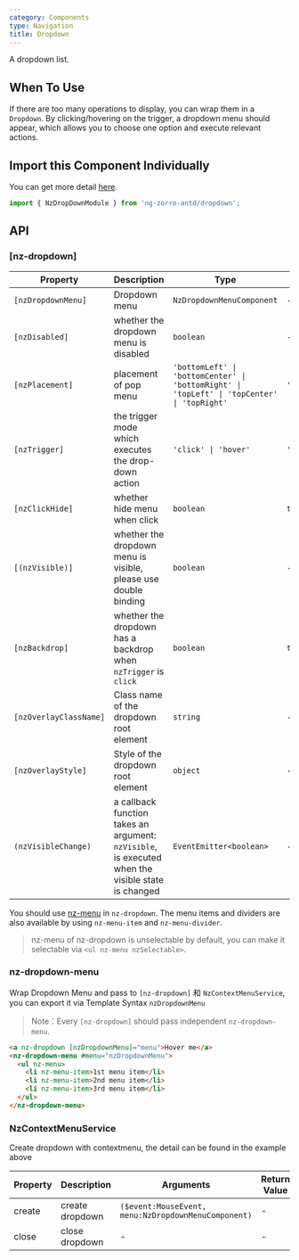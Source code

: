 ```yaml
---
category: Components
type: Navigation
title: Dropdown
---
```


A dropdown list.

## When To Use

If there are too many operations to display, you can wrap them in a `Dropdown`. By clicking/hovering on the trigger, a dropdown menu should appear, which allows you to choose one option and execute relevant actions.

## Import this Component Individually

You can get more detail [here](/docs/getting-started/en#import-a-component-individually).

```ts
import { NzDropDownModule } from 'ng-zorro-antd/dropdown';
```

## API

### [nz-dropdown]

| Property | Description | Type | Default |
| -------- | ----------- | ---- | ------- |
| `[nzDropdownMenu]` | Dropdown menu | `NzDropdownMenuComponent` | - |
| `[nzDisabled]` | whether the dropdown menu is disabled | `boolean` | - |
| `[nzPlacement]` | placement of pop menu | `'bottomLeft' \| 'bottomCenter' \| 'bottomRight' \| 'topLeft' \| 'topCenter' \| 'topRight'` | `'bottomLeft'` |
| `[nzTrigger]` | the trigger mode which executes the drop-down action | `'click' \| 'hover'` | `'hover'` |
| `[nzClickHide]` | whether hide menu when click | `boolean` | `true` |
| `[(nzVisible)]` | whether the dropdown menu is visible, please use double binding | `boolean` | - |
| `[nzBackdrop]` | whether the dropdown has a backdrop when `nzTrigger` is `click` | `boolean` | `true` |
| `[nzOverlayClassName]` | Class name of the dropdown root element | `string` | - |
| `[nzOverlayStyle]` | Style of the dropdown root element | `object` | - |
| `(nzVisibleChange)` | a callback function takes an argument: `nzVisible`, is executed when the visible state is changed | `EventEmitter<boolean>` | - |

You should use [nz-menu](/components/menu/en) in `nz-dropdown`. The menu items and dividers are also available by using `nz-menu-item` and `nz-menu-divider`.

> nz-menu of nz-dropdown is unselectable by default, you can make it selectable via `<ul nz-menu nzSelectable>`.

### nz-dropdown-menu

Wrap Dropdown Menu and pass to `[nz-dropdown]` 和 `NzContextMenuService`, you can export it via Template Syntax `nzDropdownMenu`

> Note：Every `[nz-dropdown]` should pass independent `nz-dropdown-menu`.

```html
<a nz-dropdown [nzDropdownMenu]="menu">Hover me</a>
<nz-dropdown-menu #menu="nzDropdownMenu">
  <ul nz-menu>
    <li nz-menu-item>1st menu item</li>
    <li nz-menu-item>2nd menu item</li>
    <li nz-menu-item>3rd menu item</li>
  </ul>
</nz-dropdown-menu>
```

### NzContextMenuService

Create dropdown with contextmenu, the detail can be found in the example above

| Property | Description | Arguments | Return Value |
| --- | --- | --- | --- |
| create | create dropdown | `($event:MouseEvent, menu:NzDropdownMenuComponent)` | - |
| close | close dropdown | - | - |
